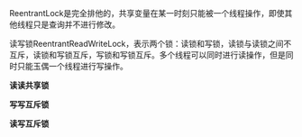 ReentrantLock是完全排他的，共享变量在某一时刻只能被一个线程操作，即使其他线程只是查询并不进行修改。

读写锁ReentrantReadWriteLock，表示两个锁：读锁和写锁，读锁与读锁之间不互斥，读锁和写锁互斥，写锁和写锁互斥。多个线程可以同时进行读操作，但是同时只能玉偶一个线程进行写操作。



**读读共享锁**



**写写互斥锁**



**读写互斥锁**

